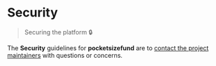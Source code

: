 # Security

> Securing the platform 🔒

The **Security** guidelines for **pocketsizefund** are to [contact the project maintainers](https://x.com/pocketsizefund) with questions or concerns.  